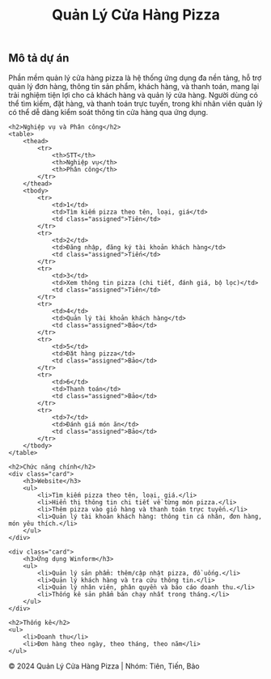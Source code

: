 <header>
    <h1>Quản Lý Cửa Hàng Pizza</h1>
</header>

<div class="container">
    <h2>Mô tả dự án</h2>
    <div class="card">
        <p>
            Phần mềm quản lý cửa hàng pizza là hệ thống ứng dụng đa nền tảng, hỗ trợ quản lý đơn hàng, thông tin sản phẩm, khách hàng, 
            và thanh toán, mang lại trải nghiệm tiện lợi cho cả khách hàng và quản lý cửa hàng. 
            Người dùng có thể <span class="highlight">tìm kiếm, đặt hàng, và thanh toán trực tuyến</span>, 
            trong khi nhân viên quản lý có thể dễ dàng kiểm soát thông tin cửa hàng qua ứng dụng.
        </p>
    </div>

    <h2>Nghiệp vụ và Phân công</h2>
    <table>
        <thead>
            <tr>
                <th>STT</th>
                <th>Nghiệp vụ</th>
                <th>Phân công</th>
            </tr>
        </thead>
        <tbody>
            <tr>
                <td>1</td>
                <td>Tìm kiếm pizza theo tên, loại, giá</td>
                <td class="assigned">Tiên</td>
            </tr>
            <tr>
                <td>2</td>
                <td>Đăng nhập, đăng ký tài khoản khách hàng</td>
                <td class="assigned">Tiến</td>
            </tr>
            <tr>
                <td>3</td>
                <td>Xem thông tin pizza (chi tiết, đánh giá, bộ lọc)</td>
                <td class="assigned">Tiên</td>
            </tr>
            <tr>
                <td>4</td>
                <td>Quản lý tài khoản khách hàng</td>
                <td class="assigned">Bảo</td>
            </tr>
            <tr>
                <td>5</td>
                <td>Đặt hàng pizza</td>
                <td class="assigned">Bảo</td>
            </tr>
            <tr>
                <td>6</td>
                <td>Thanh toán</td>
                <td class="assigned">Bảo</td>
            </tr>
            <tr>
                <td>7</td>
                <td>Đánh giá món ăn</td>
                <td class="assigned">Bảo</td>
            </tr>
        </tbody>
    </table>

    <h2>Chức năng chính</h2>
    <div class="card">
        <h3>Website</h3>
        <ul>
            <li>Tìm kiếm pizza theo tên, loại, giá.</li>
            <li>Hiển thị thông tin chi tiết về từng món pizza.</li>
            <li>Thêm pizza vào giỏ hàng và thanh toán trực tuyến.</li>
            <li>Quản lý tài khoản khách hàng: thông tin cá nhân, đơn hàng, món yêu thích.</li>
        </ul>
    </div>

    <div class="card">
        <h3>Ứng dụng Winform</h3>
        <ul>
            <li>Quản lý sản phẩm: thêm/cập nhật pizza, đồ uống.</li>
            <li>Quản lý khách hàng và tra cứu thông tin.</li>
            <li>Quản lý nhân viên, phân quyền và báo cáo doanh thu.</li>
            <li>Thống kê sản phẩm bán chạy nhất trong tháng.</li>
        </ul>
    </div>
    
    <h2>Thống kê</h2>
    <ul>
        <li>Doanh thu</li>
        <li>Đơn hàng theo ngày, theo tháng, theo năm</li>
    </ul>

</div>

<footer>
    <p>&copy; 2024 Quản Lý Cửa Hàng Pizza | Nhóm: Tiên, Tiến, Bảo</p>
</footer>
